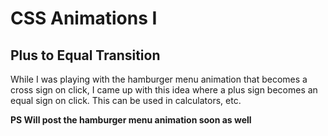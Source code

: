 # CSS Animations I
## Plus to Equal Transition
While I was playing with the hamburger menu animation that becomes a cross sign on click, I came up with this idea where a plus sign becomes an equal sign on click. This can be used in calculators, etc.

**PS Will post the hamburger menu animation soon as well**

